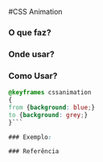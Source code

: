 
#CSS Animation

### O que faz?

### Onde usar?

### Como Usar?

```css
@keyframes cssanimation
{
from {background: blue;}
to {background: grey;}
}```

### Exemplo:

### Referência

